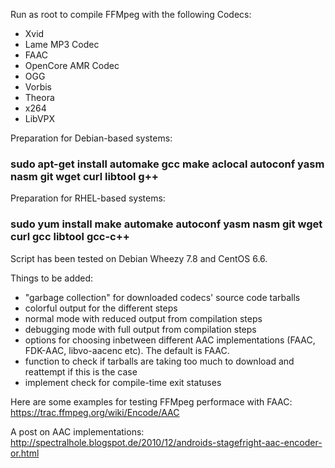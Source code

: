 Run as root to compile FFMpeg with the following Codecs:

- Xvid 
- Lame MP3 Codec  
- FAAC 
- OpenCore AMR Codec 
- OGG 
- Vorbis 
- Theora 
- x264 
- LibVPX 

Preparation for Debian-based systems: 

### sudo apt-get install automake gcc make aclocal autoconf yasm nasm git wget curl libtool g++

Preparation for RHEL-based systems:

### sudo yum install make automake autoconf yasm nasm git wget curl gcc libtool gcc-c++

Script has been tested on Debian Wheezy 7.8 and CentOS 6.6. 

Things to be added:

- "garbage collection" for downloaded codecs' source code tarballs 
- colorful output for the different steps 
- normal mode with reduced output from compilation steps
- debugging mode with full output from compilation steps 
- options for choosing inbetween different AAC implementations (FAAC, FDK-AAC, libvo-aacenc etc). The default is FAAC. 
- function to check if tarballs are taking too much to download and reattempt if this is the case 
- implement check for compile-time exit statuses

Here are some examples for testing FFMpeg performace with FAAC: 
https://trac.ffmpeg.org/wiki/Encode/AAC

A post on AAC implementations: 
http://spectralhole.blogspot.de/2010/12/androids-stagefright-aac-encoder-or.html
